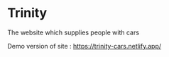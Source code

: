 # Trinity
The website which supplies people with cars

Demo version of site : https://trinity-cars.netlify.app/
